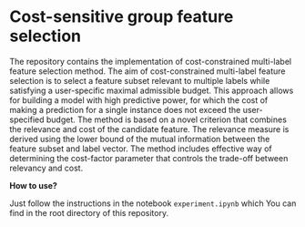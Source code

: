 # Cost-sensitive group feature selection

The repository contains the implementation of cost-constrained multi-label feature selection method. The aim of cost-constrained multi-label feature selection is to select a feature subset relevant to multiple labels while satisfying a user-specific maximal admissible budget. This approach allows for building a model with high predictive power, for which the cost of making a prediction for a single instance does not exceed the user-specified budget. The method is based on a novel criterion that combines the relevance and cost of the candidate feature. The relevance measure is derived using the lower bound of the mutual information between the feature subset and label vector. The method includes effective way of determining the cost-factor parameter that controls the trade-off between relevancy and cost.

**How to use?**

Just follow the instructions in the notebook `experiment.ipynb` which You can find in the root directory of this repository.
